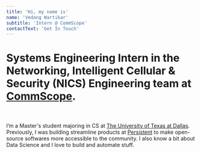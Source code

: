 ```yaml
---
title: 'Hi, my name is'
name: 'Vedang Wartikar'
subtitle: 'Intern @ CommScope'
contactText: 'Get In Touch'
---
```


# Systems Engineering Intern in the Networking, Intelligent Cellular & Security (NICS) Engineering team at [CommScope](https://www.commscope.com). <br /> <br />
I’m a Master's student majoring in CS at [The University of Texas at Dallas](https://www.utdallas.edu). Previously, I was building streamline products at [Persistent](https://www.persistent.com/) to make open-source softwares more accessible to the community. I also know a bit about Data Science and I love to build and automate stuff.
